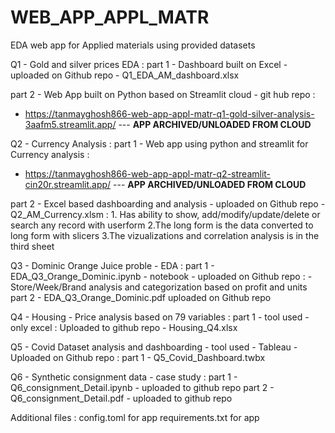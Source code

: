 # WEB_APP_APPL_MATR
EDA web app for Applied materials using provided datasets

Q1 - Gold and silver prices EDA :
   part 1 - Dashboard built on Excel - uploaded on Github repo - Q1_EDA_AM_dashboard.xlsx
   
   part 2 - Web App built on Python based on Streamlit cloud - git hub repo :
   - https://tanmayghosh866-web-app-appl-matr-q1-gold-silver-analysis-3aafm5.streamlit.app/ --- **APP ARCHIVED/UNLOADED FROM CLOUD**

Q2 - Currency Analysis :
   part 1 - Web app using python and streamlit for Currency analysis :
   - https://tanmayghosh866-web-app-appl-matr-q2-streamlit-cin20r.streamlit.app/ --- **APP ARCHIVED/UNLOADED FROM CLOUD**
                        
   part 2 - Excel based dashboarding and analysis - uploaded on Github repo - Q2_AM_Currency.xlsm :
                           1. Has ability to show, add/modify/update/delete or search any record with userform
                           2.The long form is the data converted to long form with slicers
                           3.The vizualizations and correlation analysis is in the third sheet
                           
Q3 - Dominic Orange Juice proble - EDA :
   part 1 - EDA_Q3_Orange_Dominic.ipynb - notebook - uploaded on Github repo :
            - Store/Week/Brand analysis and categorization based on profit and units
   part 2 - EDA_Q3_Orange_Dominic.pdf uploaded on Github repo

   
Q4 - Housing - Price analysis based on 79 variables :
   part 1 - tool used - only excel : Uploaded to github repo - Housing_Q4.xlsx

   
Q5 - Covid Dataset analysis and dashboarding - tool used - Tableau - Uploaded on Github repo :
   part 1 - Q5_Covid_Dashboard.twbx


Q6 - Synthetic consignment data - case study :
   part 1 - Q6_consignment_Detail.ipynb - uploaded to github repo
   part 2 - Q6_consignment_Detail.pdf - uploaded to github repo


Additional files :
config.toml for app
requirements.txt for app

